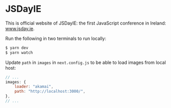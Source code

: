 # JSDayIE

This is official website of JSDayIE: the first JavaScript conference in Ireland: www.jsday.ie.

Run the following in two terminals to run locally:

```sh
$ yarn dev
$ yarn watch
```

Update `path` in `images` in `next.config.js` to be able to load images from local host:

```js
// ...
images: {
    loader: "akamai",
    path: "http://localhost:3000/",
},
// ...
```
